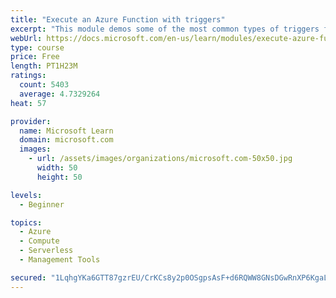 ```yaml
---
title: "Execute an Azure Function with triggers"
excerpt: "This module demos some of the most common types of triggers for executing Azure Functions and how to configure them to execute your logic."
webUrl: https://docs.microsoft.com/en-us/learn/modules/execute-azure-function-with-triggers/
type: course
price: Free
length: PT1H23M
ratings:
  count: 5403
  average: 4.7329264
heat: 57

provider:
  name: Microsoft Learn
  domain: microsoft.com
  images:
    - url: /assets/images/organizations/microsoft.com-50x50.jpg
      width: 50
      height: 50

levels:
  - Beginner

topics:
  - Azure
  - Compute
  - Serverless
  - Management Tools

secured: "1LqhgYKa6GTT87gzrEU/CrKCs8y2p0OSgpsAsF+d6RQWW8GNsDGwRnXP6KgaLRR6ijfzG8hPdjPU/FklCQvEvYNvTwy7SGt+2YLmS1ZjsJt5HwNFNi0f1QCh3QV/Pzc4Iw1WTSvt+ZarYXAcQf/K5cbq+VWGytNCGGLZnAolep5Lanr7vTC3kA80VZfS7MX5JB3nvCDZW8S7FeRqBbeDYz+u+6lEjdat0J1KYddicQQ/kz607C25bw1mbv9cgVRNJGHpwhUQDhseoJMMTStzTpq5qi1Eyc5rTWsqfSWb91YKbX09bvJdJgc4MxVcs5xbBpzlRw1U4eGfOGlzcbtKeNPKXFT2n2crJuBc6avVscNAlHG2BnWMJFIfr8n3N5tC/KQnNFUimRCI6I623o+VQDYXfr2E3HUvlpHaMvKzcCs=;7iQK3R2x00bODMPWmpR1XQ=="
---
```


